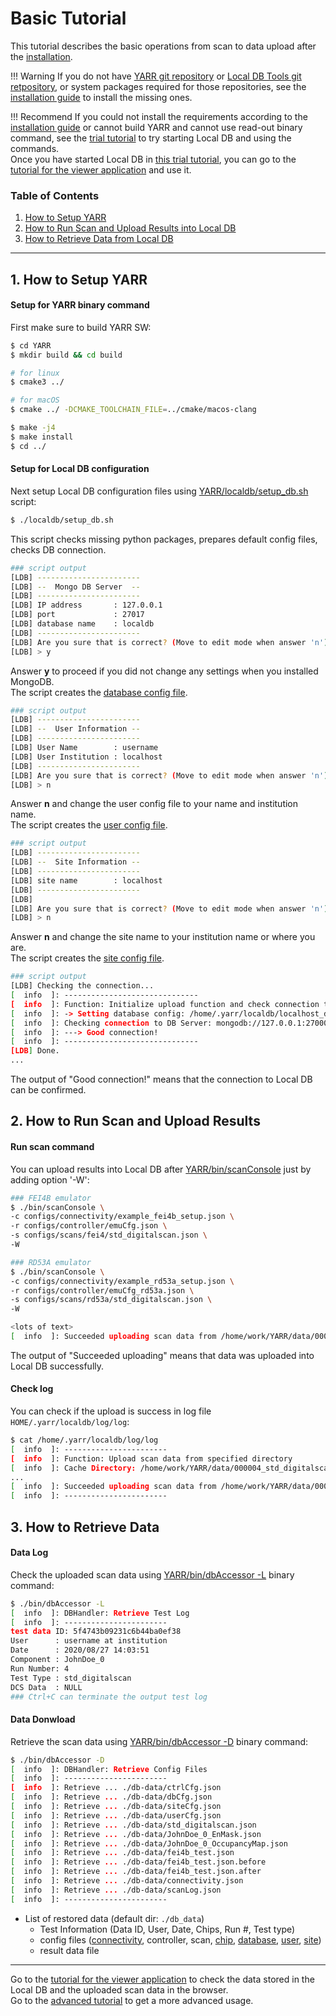 # Basic Tutorial

This tutorial describes the basic operations from scan to data upload after the [installation](../installation.md).

!!! Warning
    If you do not have [YARR git repository](https://gitlab.cern.ch/YARR/YARR) or [Local DB Tools git retpository](https://gitlab.cern.ch/YARR/localdb-tools), or system packages required for those repositories, see the [installation guide](../installation.md) to install the missing ones.

!!! Recommend
    If you could not install the requirements according to the [installation guide](../installation.md) or cannot build YARR and cannot use read-out binary command, see the [trial tutorial](trial.md) to try starting Local DB and using the commands.<br>
    Once you have started Local DB in [this trial tutorial](trial.md), you can go to the [tutorial for the viewer application](viewer.md) and use it.

### Table of Contents

1. [How to Setup YARR](#1-how-to-setup-yarr)
2. [How to Run Scan and Upload Results into Local DB](#2-how-to-run-scan-and-upload-results)
3. [How to Retrieve Data from Local DB](#3-how-to-retrieve-data)

---

## 1. How to Setup YARR

#### Setup for YARR binary command

First make sure to build YARR SW:

```bash
$ cd YARR
$ mkdir build && cd build

# for linux
$ cmake3 ../

# for macOS
$ cmake ../ -DCMAKE_TOOLCHAIN_FILE=../cmake/macos-clang

$ make -j4
$ make install
$ cd ../
```

#### Setup for Local DB configuration

Next setup Local DB configuration files using [YARR/localdb/setup_db.sh](../script/setup-db.md) script:

```bash
$ ./localdb/setup_db.sh
```

This script checks missing python packages, prepares default config files, checks DB connection.

```bash
### script output
[LDB] -----------------------
[LDB] --  Mongo DB Server  --
[LDB] -----------------------
[LDB] IP address       : 127.0.0.1
[LDB] port             : 27017
[LDB] database name    : localdb
[LDB] -----------------------
[LDB] Are you sure that is correct? (Move to edit mode when answer 'n') [y/n/exit]
[LDB] > y
```

Answer **y** to proceed if you did not change any settings when you installed MongoDB.<br>
The script creates the [database config file](../config/database.md).

```bash
### script output
[LDB] -----------------------
[LDB] --  User Information --
[LDB] -----------------------
[LDB] User Name        : username
[LDB] User Institution : localhost
[LDB] -----------------------
[LDB] Are you sure that is correct? (Move to edit mode when answer 'n') [y/n/exit]
[LDB] > n
```

Answer **n** and change the user config file to your name and institution name.<br>
The script creates the [user config file](../config/user.md).


```bash
### script output
[LDB] -----------------------
[LDB] --  Site Information --
[LDB] -----------------------
[LDB] site name        : localhost
[LDB] -----------------------
[LDB]
[LDB] Are you sure that is correct? (Move to edit mode when answer 'n') [y/n/exit]
[LDB] > n
```

Answer **n** and change the site name to your institution name or where you are.<br>
The script creates the [site config file](../config/site.md).

```bash
### script output
[LDB] Checking the connection...
[  info  ]: ------------------------------
[  info  ]: Function: Initialize upload function and check connection to Local DB
[  info  ]: -> Setting database config: /home/.yarr/localdb/localhost_database.json (default)
[  info  ]: Checking connection to DB Server: mongodb://127.0.0.1:27000/localdb ...
[  info  ]: ---> Good connection!
[  info  ]: ------------------------------
[LDB] Done.
...
```

The output of "Good connection!" means that the connection to Local DB can be confirmed.

## 2. How to Run Scan and Upload Results

#### Run scan command

You can upload results into Local DB after [YARR/bin/scanConsole](../scanconsole.md) just by adding option '-W':

```bash
### FEI4B emulator
$ ./bin/scanConsole \
-c configs/connectivity/example_fei4b_setup.json \
-r configs/controller/emuCfg.json \
-s configs/scans/fei4/std_digitalscan.json \
-W

### RD53A emulator
$ ./bin/scanConsole \
-c configs/connectivity/example_rd53a_setup.json \
-r configs/controller/emuCfg_rd53a.json \
-s configs/scans/rd53a/std_digitalscan.json \
-W

<lots of text>
[  info  ]: Succeeded uploading scan data from /home/work/YARR/data/000004_std_digitalscan
```

The output of "Succeeded uploading" means that data was uploaded into Local DB successfully.

#### Check log

You can check if the upload is success in log file `HOME/.yarr/localdb/log/log`:

```bash
$ cat /home/.yarr/localdb/log/log
[  info  ]: -----------------------
[  info  ]: Function: Upload scan data from specified directory
[  info  ]: Cache Directory: /home/work/YARR/data/000004_std_digitalscan
...
[  info  ]: Succeeded uploading scan data from /home/work/YARR/data/000004_std_digitalscan
[  info  ]: -----------------------
```

## 3. How to Retrieve Data

#### Data Log

Check the uploaded scan data using [YARR/bin/dbAccessor -L](../accessor.md) binary command:

```bash
$ ./bin/dbAccessor -L
[  info  ]: DBHandler: Retrieve Test Log
[  info  ]: -----------------------
test data ID: 5f4743b09231c6b44ba0ef38
User      : username at institution
Date      : 2020/08/27 14:03:51
Component : JohnDoe_0
Run Number: 4
Test Type : std_digitalscan
DCS Data  : NULL
### Ctrl+C can terminate the output test log
```

#### Data Donwload

Retrieve the scan data using [YARR/bin/dbAccessor -D](../accessor.md) binary command:

```bash
$ ./bin/dbAccessor -D
[  info  ]: DBHandler: Retrieve Config Files
[  info  ]: -----------------------
[  info  ]: Retrieve ... ./db-data/ctrlCfg.json
[  info  ]: Retrieve ... ./db-data/dbCfg.json
[  info  ]: Retrieve ... ./db-data/siteCfg.json
[  info  ]: Retrieve ... ./db-data/userCfg.json
[  info  ]: Retrieve ... ./db-data/std_digitalscan.json
[  info  ]: Retrieve ... ./db-data/JohnDoe_0_EnMask.json
[  info  ]: Retrieve ... ./db-data/JohnDoe_0_OccupancyMap.json
[  info  ]: Retrieve ... ./db-data/fei4b_test.json
[  info  ]: Retrieve ... ./db-data/fei4b_test.json.before
[  info  ]: Retrieve ... ./db-data/fei4b_test.json.after
[  info  ]: Retrieve ... ./db-data/connectivity.json
[  info  ]: Retrieve ... ./db-data/scanLog.json
[  info  ]: -----------------------
```

* List of restored data (default dir: `./db_data`)
    * Test Information (Data ID, User, Date, Chips, Run #, Test type)
    * config files ([connectivity](../config/connectivity.md), controller, scan, [chip](../config/chip.md), [database](../config/database.md), [user](../config/user.md), [site](../config/site.md))
    * result data file

---

Go to the [tutorial for the viewer application](../viewer.md) to check the data stored in the Local DB and the uploaded scan data in the browser.<br>
Go to the [advanced tutorial](advanced.md) to get a more advanced usage.
